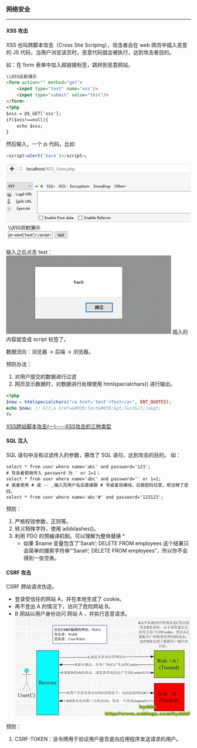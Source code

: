 ### 网络安全
---
#### XSS 攻击
XSS 也叫跨脚本攻击（Cross Stie Scriping），攻击者会在 web 网页中插入恶意的 JS 代码，当用户浏览该页时，恶意代码就会被执行，达到攻击者目的。

如：在 form 表单中加入超链接标签，跳转到恶意网站。
```html
\\XSS反射演示
<form action="" method="get">
    <input type="text" name="xss"/>
    <input type="submit" value="test"/>
</form>
<?php
$xss = @$_GET['xss'];
if($xss!==null){
    echo $xss;
}
```
然后输入，一个 js 代码，比如
```javascript
<script>alert('hack')</script>。
```
![](media/15715575839142.jpg)
输入之后点击 test：
![](media/15715576020609.jpg)
插入的内容就变成 script 标签了。

数据流向：浏览器 -> 后端 -> 浏览器。


预防办法：
1. 对用户提交的数据进行过滤
2. 网页显示数据时，对数据进行处理使用 htmlspecialchars() 进行输出。

```php
<?php
$new = htmlspecialchars("<a href='test'>Test</a>", ENT_QUOTES);
echo $new; // &lt;a href=&#039;test&#039;&gt;Test&lt;/a&gt;
?>
```
[XSS跨站脚本攻击(一)----XSS攻击的三种类型
](https://blog.csdn.net/u011781521/article/details/53894399)
#### SQL 注入
SQL 语句中没有过滤传入的参数，篡改了 SQL 语句，达到攻击的目的。
如：
```mysql
select * from user where name='abc' and password='123';
# 攻击者使用传入 password 为 ' or 1=1；
select * from user where name='abc' and password='' or 1=1;
# 或者使用 # 或 -- ,输入完用户名后直接跟 # 号或者双横线，后面密码任意，即注释了密码。
select * from user where name='abc'#' and password='123123';
```

预防：
1. 严格校验参数，正则等。
2. 转义特殊字符，使用 addslashes()。
3. 利用 PDO 的预编译机制。可以理解为整体替换
    * 
    * 如果 $name 变量包含了’Sarah’; DELETE FROM employees 这个结果只会简单的搜索字符串“‘Sarah’; DELETE FROM employees”，所以你不会得到一张空表。

    
#### CSRF 攻击
CSRF 跨站请求伪造。
* 登录受信任的网站 A，并在本地生成了 cookie。
* 再不登出 A 的情况下，访问了危险网站 B。
* B 网站以用户身份访问 网站 A ，并执行恶意请求。
![](media/15715579501506.jpg)


预防：
1. CSRF-TOKEN：该令牌用于验证用户是否是向应用程序发送请求的用户。